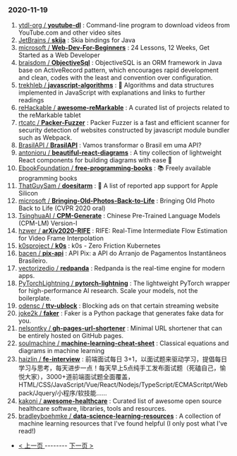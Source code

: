 ### 2020-11-19 
1. [
        ytdl-org /
**youtube-dl**](https://github.com/ytdl-org/youtube-dl) : Command-line program to download videos from YouTube.com and other video sites
1. [
        JetBrains /
**skija**](https://github.com/JetBrains/skija) : Skia bindings for Java
1. [
        microsoft /
**Web-Dev-For-Beginners**](https://github.com/microsoft/Web-Dev-For-Beginners) : 24 Lessons, 12 Weeks, Get Started as a Web Developer
1. [
        braisdom /
**ObjectiveSql**](https://github.com/braisdom/ObjectiveSql) : ObjectiveSQL is an ORM framework in Java base on ActiveRecord pattern, which encourages rapid development and clean, codes with the least and convention over configuration.
1. [
        trekhleb /
**javascript-algorithms**](https://github.com/trekhleb/javascript-algorithms) : 📝 Algorithms and data structures implemented in JavaScript with explanations and links to further readings
1. [
        reHackable /
**awesome-reMarkable**](https://github.com/reHackable/awesome-reMarkable) : A curated list of projects related to the reMarkable tablet
1. [
        rtcatc /
**Packer-Fuzzer**](https://github.com/rtcatc/Packer-Fuzzer) : Packer Fuzzer is a fast and efficient scanner for security detection of websites constructed by javascript module bundler such as Webpack.
1. [
        BrasilAPI /
**BrasilAPI**](https://github.com/BrasilAPI/BrasilAPI) : Vamos transformar o Brasil em uma API?
1. [
        antonioru /
**beautiful-react-diagrams**](https://github.com/antonioru/beautiful-react-diagrams) : A tiny collection of lightweight React components for building diagrams with ease 💎
1. [
        EbookFoundation /
**free-programming-books**](https://github.com/EbookFoundation/free-programming-books) : 📚 Freely available programming books
1. [
        ThatGuySam /
**doesitarm**](https://github.com/ThatGuySam/doesitarm) : 🦾 A list of reported app support for Apple Silicon
1. [
        microsoft /
**Bringing-Old-Photos-Back-to-Life**](https://github.com/microsoft/Bringing-Old-Photos-Back-to-Life) : Bringing Old Photo Back to Life (CVPR 2020 oral)
1. [
        TsinghuaAI /
**CPM-Generate**](https://github.com/TsinghuaAI/CPM-Generate) : Chinese Pre-Trained Language Models (CPM-LM) Version-I
1. [
        hzwer /
**arXiv2020-RIFE**](https://github.com/hzwer/arXiv2020-RIFE) : RIFE: Real-Time Intermediate Flow Estimation for Video Frame Interpolation
1. [
        k0sproject /
**k0s**](https://github.com/k0sproject/k0s) : k0s - Zero Friction Kubernetes
1. [
        bacen /
**pix-api**](https://github.com/bacen/pix-api) : API Pix: a API do Arranjo de Pagamentos Instantâneos Brasileiro.
1. [
        vectorizedio /
**redpanda**](https://github.com/vectorizedio/redpanda) : Redpanda is the real-time engine for modern apps.
1. [
        PyTorchLightning /
**pytorch-lightning**](https://github.com/PyTorchLightning/pytorch-lightning) : The lightweight PyTorch wrapper for high-performance AI research. Scale your models, not the boilerplate.
1. [
        odensc /
**ttv-ublock**](https://github.com/odensc/ttv-ublock) : Blocking ads on that certain streaming website
1. [
        joke2k /
**faker**](https://github.com/joke2k/faker) : Faker is a Python package that generates fake data for you.
1. [
        nelsontky /
**gh-pages-url-shortener**](https://github.com/nelsontky/gh-pages-url-shortener) : Minimal URL shortener that can be entirely hosted on GitHub pages.
1. [
        soulmachine /
**machine-learning-cheat-sheet**](https://github.com/soulmachine/machine-learning-cheat-sheet) : Classical equations and diagrams in machine learning
1. [
        haizlin /
**fe-interview**](https://github.com/haizlin/fe-interview) : 前端面试每日 3+1，以面试题来驱动学习，提倡每日学习与思考，每天进步一点！每天早上5点纯手工发布面试题（死磕自己，愉悦大家），3000+道前端面试题全面覆盖，HTML/CSS/JavaScript/Vue/React/Nodejs/TypeScript/ECMAScritpt/Webpack/Jquery/小程序/软技能……
1. [
        kakoni /
**awesome-healthcare**](https://github.com/kakoni/awesome-healthcare) : Curated list of awesome open source healthcare software, libraries, tools and resources.
1. [
        bradleyboehmke /
**data-science-learning-resources**](https://github.com/bradleyboehmke/data-science-learning-resources) : A collection of machine learning resources that I've found helpful (I only post what I've read!) 

- [ < 上一页 ](https://github.com/able8/github-trending-daily-record/blob/master/2020-11-18.md) -------- [ 下一页 > ](https://github.com/able8/github-trending-daily-record/blob/master/2020-11-20.md)